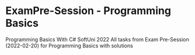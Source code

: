 # ExamPre-Session - Programming Basics
Programming Basics With C# SoftUni 2022
All tasks from Exam Pre-Session (2022-02-20) for Programming Basics with solutions 
